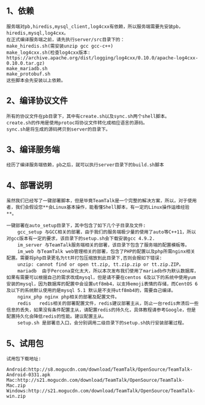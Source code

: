 ## 1、依赖

	服务端对pb,hiredis,mysql_client,log4cxx有依赖，所以服务端需要先安装pb，hiredis,mysql,log4cxx。
	在正式编译服务端之前，请先执行server/src目录下的：
	make_hiredis.sh(需安装unzip gcc gcc-c++)
	make_log4cxx.sh(检查log4cxx版本: https://archive.apache.org/dist/logging/log4cxx/0.10.0/apache-log4cxx-0.10.0.tar.gz)
	make_mariadb.sh
	make_protobuf.sh
	这些脚本会先安装以上依赖。
	
## 2、编译协议文件
	
	所有的协议文件在pb目录下，其中有create.sh以及sync.sh两个shell脚本。
	create.sh的作用是使用protoc将协议文件转化成相应语言的源码。
	sync.sh是将生成的源码拷贝到server的目录下。
	
## 3、编译服务端
	
	经历了编译服务端依赖，pb之后，就可以执行server目录下的build.sh脚本
	
## 4、部署说明
	
	虽然我们已经写了一键部署脚本，但是毕竟TeamTalk是一个完整的解决方案，所以，对于使用者，我们会假设您**会Linux基本操作，能看懂Shell脚本，有一定的Linux操作运维经验**。
	
	一键部署在auto_setup目录下，其中包含了如下几个子目录及文件:
		gcc_setup 与GCC相关的部署，由于我们的服务端极少量的使用了auto等C++11，所以对gcc版本有一定的要求，该目录下的setup.sh会下载安装gcc 4.9.2.
		im_server 与TeamTalk服务端相关的部署，该目录下包含了服务端的配置模板等。
		im_web 与TeamTalk web管理相关的部署，包含了PHP的配置以及php所需nginx相关配置。需要将php目录更名为tt并打包压缩放到此目录下,否则会报如下错误:
		unzip: cannot find or open tt.zip, tt.zip.zip or tt.zip.ZIP。
		mariadb  由于Percona变化太大，所以本次发布我们使用了mariadb作为默认数据库，如果有需要可以根据自己的需求改成mysql，但是请不要在centos 6及以下的系统中使用yum安装的mysql，因为数据库的配置中会设置utf8mb4，以支持emoji表情的存储，而CentOS 6及以下的系统默认使用的是mysql 5.1 默认是不支持utf8mb4的，需要自己编译。
		nginx_php nginx php相关的部署及配置文件。
		redis	redis相关的部署配置文件，redis建议部署主从，防止一台redis奔溃后一些信息的丢失，如果没有条件配置主从，请配置redis的持久化，具体教程请参考Google，但是配置持久化会降低redis的性能。建议配置主从。
		setup.sh 是部署总入口，会分别调用二级目录下的setup.sh执行安装部署过程。

## 5、试用包
	试用包下载地址:
	
	Android:http://s8.mogucdn.com/download/TeamTalk/OpenSource/TeamTalk-Android-0331.apk
	Mac:http://s21.mogucdn.com/download/TeamTalk/OpenSource/TeamTalk-Mac.zip
	Windows:http://s21.mogucdn.com/download/TeamTalk/OpenSource/TeamTalk-win.zip
